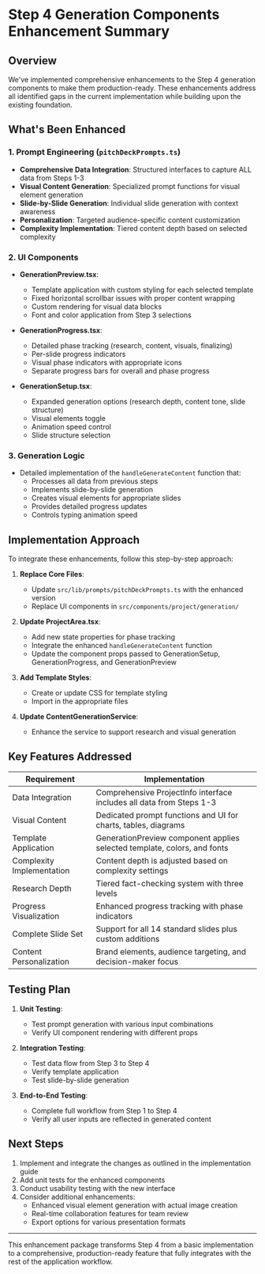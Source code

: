 # Step 4 Generation Components Enhancement Summary

## Overview

We've implemented comprehensive enhancements to the Step 4 generation components to make them production-ready. These enhancements address all identified gaps in the current implementation while building upon the existing foundation.

## What's Been Enhanced

### 1. Prompt Engineering (`pitchDeckPrompts.ts`)
- **Comprehensive Data Integration**: Structured interfaces to capture ALL data from Steps 1-3
- **Visual Content Generation**: Specialized prompt functions for visual element generation
- **Slide-by-Slide Generation**: Individual slide generation with context awareness
- **Personalization**: Targeted audience-specific content customization
- **Complexity Implementation**: Tiered content depth based on selected complexity

### 2. UI Components
- **GenerationPreview.tsx**: 
  - Template application with custom styling for each selected template
  - Fixed horizontal scrollbar issues with proper content wrapping
  - Custom rendering for visual data blocks
  - Font and color application from Step 3 selections

- **GenerationProgress.tsx**:
  - Detailed phase tracking (research, content, visuals, finalizing)
  - Per-slide progress indicators
  - Visual phase indicators with appropriate icons
  - Separate progress bars for overall and phase progress

- **GenerationSetup.tsx**:
  - Expanded generation options (research depth, content tone, slide structure)
  - Visual elements toggle
  - Animation speed control
  - Slide structure selection

### 3. Generation Logic
- Detailed implementation of the `handleGenerateContent` function that:
  - Processes all data from previous steps
  - Implements slide-by-slide generation
  - Creates visual elements for appropriate slides
  - Provides detailed progress updates
  - Controls typing animation speed

## Implementation Approach

To integrate these enhancements, follow this step-by-step approach:

1. **Replace Core Files**:
   - Update `src/lib/prompts/pitchDeckPrompts.ts` with the enhanced version
   - Replace UI components in `src/components/project/generation/`

2. **Update ProjectArea.tsx**:
   - Add new state properties for phase tracking
   - Integrate the enhanced `handleGenerateContent` function
   - Update the component props passed to GenerationSetup, GenerationProgress, and GenerationPreview

3. **Add Template Styles**:
   - Create or update CSS for template styling
   - Import in the appropriate files

4. **Update ContentGenerationService**:
   - Enhance the service to support research and visual generation

## Key Features Addressed

| Requirement | Implementation |
|-------------|---------------|
| Data Integration | Comprehensive ProjectInfo interface includes all data from Steps 1-3 |
| Visual Content | Dedicated prompt functions and UI for charts, tables, diagrams |
| Template Application | GenerationPreview component applies selected template, colors, and fonts |
| Complexity Implementation | Content depth is adjusted based on complexity settings |
| Research Depth | Tiered fact-checking system with three levels |
| Progress Visualization | Enhanced progress tracking with phase indicators |
| Complete Slide Set | Support for all 14 standard slides plus custom additions |
| Content Personalization | Brand elements, audience targeting, and decision-maker focus |

## Testing Plan

1. **Unit Testing**:
   - Test prompt generation with various input combinations
   - Verify UI component rendering with different props

2. **Integration Testing**:
   - Test data flow from Step 3 to Step 4
   - Verify template application
   - Test slide-by-slide generation

3. **End-to-End Testing**:
   - Complete full workflow from Step 1 to Step 4
   - Verify all user inputs are reflected in generated content

## Next Steps

1. Implement and integrate the changes as outlined in the implementation guide
2. Add unit tests for the enhanced components
3. Conduct usability testing with the new interface
4. Consider additional enhancements:
   - Enhanced visual element generation with actual image creation
   - Real-time collaboration features for team review
   - Export options for various presentation formats

---

This enhancement package transforms Step 4 from a basic implementation to a comprehensive, production-ready feature that fully integrates with the rest of the application workflow.